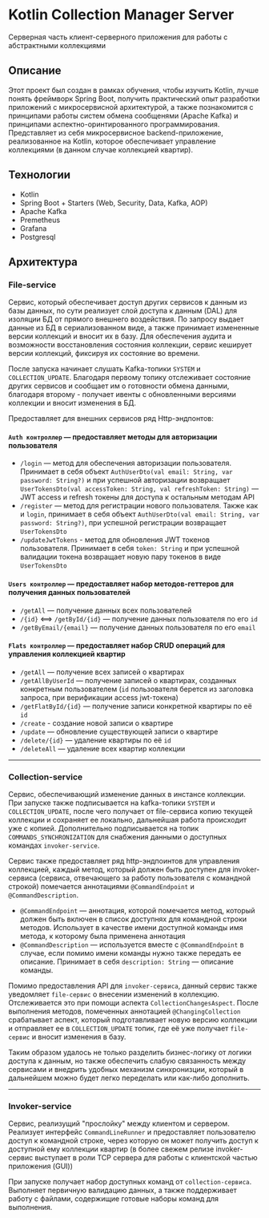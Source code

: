 # Kotlin Collection Manager Server

Серверная часть клиент-серверного приложения для работы с абстрактными коллекциями

## Описание

Этот проект был создан в рамках обучения, чтобы изучить Kotlin, лучше понять фреймворк Spring Boot, получить практический опыт разработки приложений с микросервисной архитектурой, а также познакомится с принципами работы систем обмена сообщенями (Apache Kafka) и принципами аспектно-оринтированного программирования.
Представляет из себя микросервисное backend-приложение, реализованное на Kotlin, которое обеспечивает управление коллекциями (в данном случае коллекцией квартир).

## Технологии
- Kotlin
- Spring Boot + Starters (Web, Security, Data, Kafka, AOP)
- Apache Kafka
- Premetheus
- Grafana
- Postgresql

## Архитектура

### File-service

Сервис, который обеспечивает доступ других сервисов к данным из базы данных, по сути реализует слой доступа к данным (DAL) для изоляции БД от прямого внешнего воздействия. По запросу выдает данные из БД в сериализованном виде, а также принимает измененные версии коллекций и вносит их в базу. Для обеспечения аудита и возможности восстановления состояния коллекции, сервис кеширует версии коллекций, фиксируя их состояние во времени.

После запуска начинает слушать Kafka-топики `SYSTEM` и `COLLECTION_UPDATE`. Благодаря первому топику отслеживает состояние других сервисов и сообщает им о готовности обмена данными, благодаря второму - получает ивенты с обновленными версиями коллекции и вносит изменения в БД.

Предоставляет для внешних сервисов ряд Http-эндпонтов:

#### `Auth контроллер` — предоставляет методы для авторизации пользователя
- `/login` — метод для обеспечения авторизации пользователя. Принимает в себя объект `AuthUserDto(val email: String, var password: String?)` и при успешной авторизации возвращает `UserTokensDto(val accessToken: String, val refreshToken: String)` — JWT access и refresh токены для доступа к остальным методам API
- `/register` — метод для регистрации нового пользователя. Также как и `login`, принимает в себя объект `AuthUserDto(val email: String, var password: String?)`, при успешной регистрации возвращает `UserTokensDto`
- `/updateJwtTokens` - метод для обновления JWT токенов пользователя. Принимает в себя `token: String` и при успешной валидации токена возвращает новую пару токенов в виде `UserTokensDto`

#### `Users контроллер` — предоставляет набор методов-геттеров для получения данных пользователей

- `/getAll` — получение данных всех пользователей
- `/{id}` <==> `/getById/{id}` — получение данных пользователя по его `id`
- `/getByEmail/{email}` — получение данных пользователя по его `email`

#### `Flats контроллер` — предоставляет набор CRUD операций для управления коллекцией квартир

- `/getAll` — получение всех записей о квартирах
- `/getAllByUserId` — получение записей о квартирах, созданных конкретным пользователем (`id` пользователя берется из заголовка запроса, при верификации access jwt-токена)
- `/getFlatById/{id}` — получение записи конкретной квартиры по её `id`
- `/create` - создание новой записи о квартире
- `/update` — обновление существующей записи о квартире
- `/delete/{id}` — удаление квартиры по её `id`
- `/deleteAll` — удаление всех квартир коллекции

---

### Collection-service

Сервис, обеспечивающий изменение данных в инстансе коллекции. При запуске также подписывается на kafka-топики `SYSTEM` и `COLLECTION_UPDATE`, после чего получает от file-сервиса копию текущей коллекции и сохраняет ее локально, дальнейшая работа происходит уже с копией. Дополнительно подписывается на топик `COMMANDS_SYNCHRONIZATION` для снабжения данными о доступных командах `invoker-service`. 

Сервис также предоставляет ряд http-эндпоинтов для управления коллекцией, каждый метод, который должен быть доступен для invoker-сервиса (сервиса, отвечающего за работу пользователя с командной строкой) помечается аннотациями `@CommandEndpoint` и `@CommandDescription`.

- `@CommandEndpoint` — аннотация, которой помечается метод, который должен быть включен в список доступнях для командной строки методов. Использует в качестве имени доступной команды имя метода, к которому была применена аннотация
- `@CommandDescription` — используется вместе с `@CommandEndpoint` в случае, если помимо имени команды нужно также передать ее описание. Принимает в себя `description: String` — описание команды.

Помимо предоставления API для `invoker-сервиса`, данный сервис также уведомляет `file-сервис` о внесении изменений в коллекцию. Отслеживается это при помощи аспекта `CollectionChangesAspect`. После выполнения методов, помеченных аннотацией `@ChangingCollection` срабатывает аспект, который подготавливает новую версию коллекции и отправляет ее в `COLLECTION_UPDATE` топик, где её уже получает `file-сервис` и вносит изменения в базу. 

Таким образом удалось не только разделить бизнес-логику от логики доступа к данным, но также обеспечить слабую связанность между сервисами и внедрить удобных механизм синхронизции, который в дальнейшем можно будет легко переделать или как-либо дополнить.


--- 

### Invoker-service

Сервис, реализущий "прослойку" между клиентом и сервером. Реализует интерфейс `CommandLineRunner` и предоставляет пользователю доступ к командной строке, через которую он может получить доступ к доступной ему коллекции квартир (в более свежем релизе invoker-сервис выступает в роли TCP сервера для работы с клиентской частью приложения (GUI))

При запуске получает набор доступных команд от `collection-сервиса`. Выполняет первичную валидацию данных, а также поддерживает работу с файлами, содержищие готовые наборы команд для выполнения.
